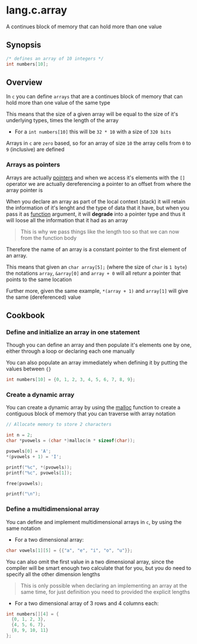 # lang.c.array

A continues block of memory that can hold more than one value

## Synopsis

```c
/* defines an array of 10 integers */
int numbers[10];
```

## Overview

In `c` you can define `arrays` that are a continues block of memory
that can hold more than one value of the same type

This means that the size of a given array will be equal to the
size of it's underlying types, times the length of the array

- For a `int numbers[10]` this will be `32 * 10` with a size of `320 bits`

Arrays in `c` are `zero` based, so for an array of size `10` the
array cells from `0` to `9` (inclusive) are defined

### Arrays as pointers

Arrays are actually [pointers](./xl2p.md) and when we access it's elements
with the `[]` operator we are actually dereferencing a pointer
to an offset from where the array pointer is

When you declare an array as part of the local context (stack) it
will retain the information of it's lenght and the type of data that
it have, but when you pass it as [function](./nt45.md) argument, it will
**degrade** into a pointer type and thus it will loose all the
information that it had as an array

> This is why we pass things like the length too so that we can
> now from the function body

Therefore the name of an array is a constant pointer to the first
element of an array.

This means that given an `char array[5];` (where the size of `char` is
`1 byte`) the notations `array`, `&array[0]` and `array + 0` will
all retunr a pointer that points to the same location

Further more, given the same example, `*(array + 1)` and `array[1]`
will give the same (dereferenced) value

## Cookbook

### Define and initialize an array in one statement

Though you can define an array and then populate it's elements one by
one, either through a loop or declaring each one manually

You can also populate an array immediately when defining it by putting
the values between `{}`

```c
int numbers[10] = {0, 1, 2, 3, 4, 5, 6, 7, 8, 9};
```

### Create a dynamic array

You can create a dynamic array by using the [malloc](./mh5c.md) function
to create a contiguous block of memory that you can traverse
with array notation

```c
// Allocate memory to store 2 characters

int n = 2;
char *pvowels = (char *)malloc(n * sizeof(char));

pvowels[0] = 'A';
*(pvowels + 1) = 'I';

printf("%c", *(pvowels));
printf("%c", pvowels[1]);

free(pvowels);

printf("\n");
```

### Define a multidimensional array

You can define and implement multidimensional arrays in `c`, by using
the same notation

- For a two dimensional array:

```c
char vowels[1][5] = {{"a", "e", "i", "o", "u"}};
```

You can also omit the first value in a two dimensional array, since the
compiler will be smart enough two calculate that for you, but you do need to
specify all the other dimension lengths

> This is only possible when declaring an implementing an array at the same
> time, for just definition you need to provided the explicit lengths

- For a two dimensional array of 3 rows and 4 columns each:

```c
int numbers[][4] = {
  {0, 1, 2, 3},
  {4, 5, 6, 7},
  {8, 9, 10, 11}
};
```
